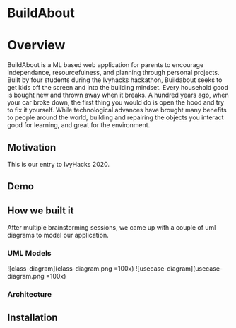 # BuildAbout

# Overview

BuildAbout is a ML based web application for parents to encourage independance, resourcefulness, and planning through personal projects. Built by four students during the Ivyhacks hackathon, Buildabout seeks to get kids off the screen and into the building mindset. Every household good is bought new and thrown away when it breaks. A hundred years ago, when your car broke down, the first thing you would do is open the hood and try to fix it yourself. While technological advances have brought many benefits to people around the world, building and repairing the objects you interact good for learning, and great for the environment.

## Motivation

This is our entry to IvyHacks 2020.

## Demo

## How we built it

After multiple brainstorming sessions, we came up with a couple of uml diagrams to model our application.

### UML Models

![class-diagram](class-diagram.png =100x)
![usecase-diagram](usecase-diagram.png =100x)

### Architecture

## Installation
